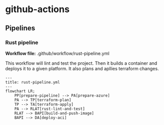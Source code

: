 # github-actions

## Pipelines

### Rust pipeline

**Workflow file:** .github/workflow/rust-pipeline.yml

This workflow will lint and test the project. Then it builds a container and deploys it to a given platform. It also plans and apllies terraform changes.

```mermaid
---
title: rust-pipeline.yml
---
flowchart LR;
    PP[prepare-pipeline] --> PA[prepare-azure]
    PA --> TP[terraform-plan]
    TP --> TA[terraform-apply]
    PA --> RLAT[rust-lint-and-test]
    RLAT --> BAPI[build-and-push-image]
    BAPI --> DA[deploy-aci]
```
